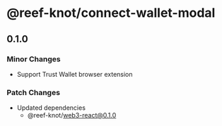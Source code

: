 # @reef-knot/connect-wallet-modal

## 0.1.0

### Minor Changes

- Support Trust Wallet browser extension

### Patch Changes

- Updated dependencies
  - @reef-knot/web3-react@0.1.0
